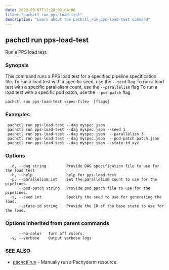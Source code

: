 ```yaml
---
date: 2023-09-07T13:28:03-04:00
title: "pachctl run pps-load-test"
description: "Learn about the pachctl_run_pps-load-test command"
---
```


## pachctl run pps-load-test

Run a PPS load test.

### Synopsis

This command runs a PPS load test for a specified pipeline specification file. 
 To run a load test with a specific seed, use the `--seed` flag 
 To run a load test with a specific parallelism count, use the `--parallelism` flag 
 To run a load test with a specific pod patch, use the `--pod-patch` flag

```
pachctl run pps-load-test <spec-file>  [flags]
```

### Examples

```
 pachctl run pps-load-test --dag myspec.json 
 pachctl run pps-load-test --dag myspec.json --seed 1 
 pachctl run pps-load-test --dag myspec.json  --parallelism 3 
 pachctl run pps-load-test --dag myspec.json  --pod-patch patch.json 
 pachctl run pps-load-test --dag myspec.json --state-id xyz

```

### Options

```
  -d, --dag string         Provide DAG specification file to use for the load test
  -h, --help               help for pps-load-test
  -p, --parallelism int    Set the parallelism count to use for the pipelines.
      --pod-patch string   Provide pod patch file to use for the pipelines.
  -s, --seed int           Specify the seed to use for generating the load.
      --state-id string    Provide the ID of the base state to use for the load.
```

### Options inherited from parent commands

```
      --no-color   Turn off colors.
  -v, --verbose    Output verbose logs
```

### SEE ALSO

* [pachctl run](../pachctl_run)	 - Manually run a Pachyderm resource.

